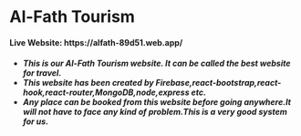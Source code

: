 <h1>Al-Fath Tourism</h1>

<h4>Live Website: https://alfath-89d51.web.app/</h4>

<h5>
 <ul>
 <li>This is our Al-Fath Tourism website. It can be called the best website for travel.  </li>
 <li>This website has been created by Firebase,react-bootstrap,react-hook,react-router,MongoDB,node,express etc.
</li>
 <li>Any place can be booked from this website before  going anywhere.It will not have to face any kind of problem.This is a very good system for us.
</li>
 
 </ul>

</h5>